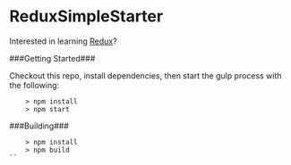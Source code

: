 # ReduxSimpleStarter

Interested in learning [Redux](https://www.udemy.com/react-redux/)?

###Getting Started###

Checkout this repo, install dependencies, then start the gulp process with the following:

```
	> npm install
	> npm start
```

###Building###

````
    > npm install
    > npm build
``
